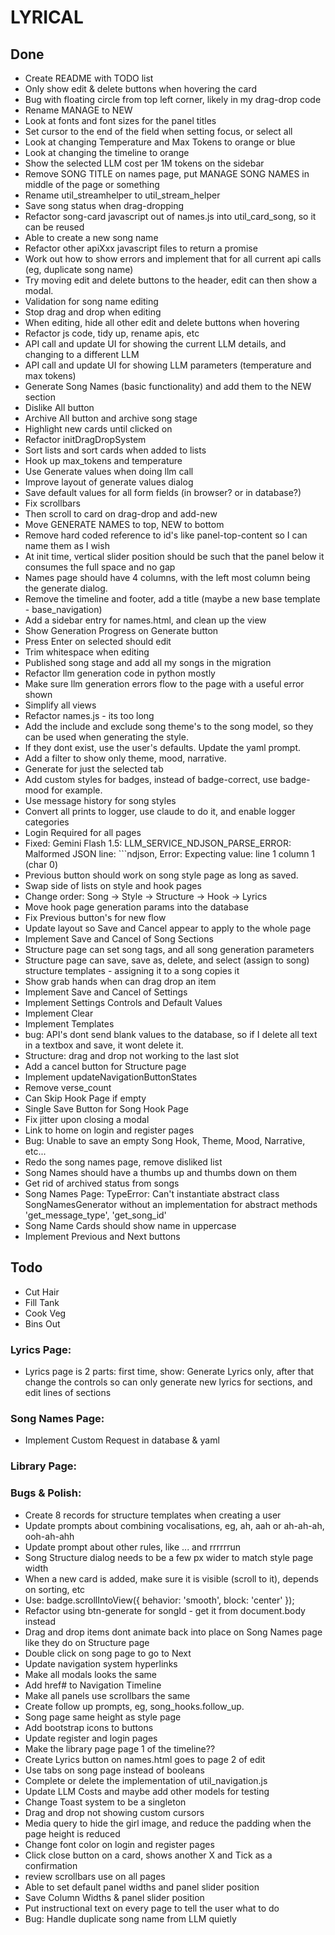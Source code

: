 # LYRICAL

## Done
 - Create README with TODO list
 - Only show edit & delete buttons when hovering the card
 - Bug with floating circle from top left corner, likely in my drag-drop code
 - Rename MANAGE to NEW
 - Look at fonts and font sizes for the panel titles
 - Set cursor to the end of the field when setting focus, or select all
 - Look at changing Temperature and Max Tokens to orange or blue
 - Look at changing the timeline to orange
 - Show the selected LLM cost per 1M tokens on the sidebar
 - Remove SONG TITLE on names page, put MANAGE SONG NAMES in middle of the page or something
 - Rename util_streamhelper to util_stream_helper
 - Save song status when drag-dropping
 - Refactor song-card javascript out of names.js into util_card_song, so it can be reused
 - Able to create a new song name
 - Refactor other apiXxx javascript files to return a promise
 - Work out how to show errors and implement that for all current api calls (eg, duplicate song name)
 - Try moving edit and delete buttons to the header, edit can then show a modal.
 - Validation for song name editing
 - Stop drag and drop when editing
 - When editing, hide all other edit and delete buttons when hovering
 - Refactor js code, tidy up, rename apis, etc
 - API call and update UI for showing the current LLM details, and changing to a different LLM
 - API call and update UI for showing LLM parameters (temperature and max tokens)
 - Generate Song Names (basic functionality) and add them to the NEW section
 - Dislike All button
 - Archive All button and archive song stage
 - Highlight new cards until clicked on
 - Refactor initDragDropSystem
 - Sort lists and sort cards when added to lists
 - Hook up max_tokens and temperature
 - Use Generate values when doing llm call
 - Improve layout of generate values dialog
 - Save default values for all form fields (in browser? or in database?)
 - Fix scrollbars
 - Then scroll to card on drag-drop and add-new
 - Move GENERATE NAMES to top, NEW to bottom
 - Remove hard coded reference to id's like panel-top-content so I can name them as I wish
 - At init time, vertical slider position should be such that the panel below it consumes the full space and no gap
 - Names page should have 4 columns, with the left most column being the generate dialog.
 - Remove the timeline and footer, add a title (maybe a new base template - base_navigation)
 - Add a sidebar entry for names.html, and clean up the view
 - Show Generation Progress on Generate button
 - Press Enter on selected should edit
 - Trim whitespace when editing
 - Published song stage and add all my songs in the migration 
 - Refactor llm generation code in python mostly
 - Make sure llm generation errors flow to the page with a useful error shown
 - Simplify all views
 - Refactor names.js - its too long
 - Add the include and exclude song theme's to the song model, so they can be used when generating the style.  
 - If they dont exist, use the user's defaults.  Update the yaml prompt.
 - Add a filter to show only theme, mood, narrative.
 - Generate for just the selected tab
 - Add custom styles for badges, instead of badge-correct, use badge-mood for example.
 - Use message history for song styles
 - Convert all prints to logger, use claude to do it, and enable logger categories
 - Login Required for all pages
 - Fixed: Gemini Flash 1.5: LLM_SERVICE_NDJSON_PARSE_ERROR: Malformed JSON line: ```ndjson, Error: Expecting value: line 1 column 1 (char 0)
 - Previous button should work on song style page as long as saved.
 - Swap side of lists on style and hook pages
 - Change order: Song -> Style -> Structure -> Hook -> Lyrics
 - Move hook page generation params into the database
 - Fix Previous button's for new flow
 - Update layout so Save and Cancel appear to apply to the whole page
 - Implement Save and Cancel of Song Sections
 - Structure page can set song tags, and all song generation parameters
 - Structure page can save, save as, delete, and select (assign to song) structure templates - assigning it to a song copies it
 - Show grab hands when can drag drop an item
 - Implement Save and Cancel of Settings
 - Implement Settings Controls and Default Values
 - Implement Clear
 - Implement Templates
 - bug: API's dont send blank values to the database, so if I delete all text in a textbox and save, it wont delete it.
 - Structure: drag and drop not working to the last slot
 - Add a cancel button for Structure page
 - Implement updateNavigationButtonStates
 - Remove verse_count
 - Can Skip Hook Page if empty
 - Single Save Button for Song Hook Page
 - Fix jitter upon closing a modal
 - Link to home on login and register pages
 - Bug: Unable to save an empty Song Hook, Theme, Mood, Narrative, etc...
 - Redo the song names page, remove disliked list
 - Song Names should have a thumbs up and thumbs down on them
 - Get rid of archived status from songs
 - Song Names Page: TypeError: Can't instantiate abstract class SongNamesGenerator without an implementation for abstract methods 'get_message_type', 'get_song_id'
 - Song Name Cards should show name in uppercase
 - Implement Previous and Next buttons

## Todo
 - Cut Hair
 - Fill Tank
 - Cook Veg
 - Bins Out


### Lyrics Page:
 - Lyrics page is 2 parts: first time, show: Generate Lyrics only, after that change the controls so can only generate new lyrics for sections, and edit lines of sections


### Song Names Page:
 - Implement Custom Request in database & yaml


### Library Page:


### Bugs & Polish:
 - Create 8 records for structure templates when creating a user
 - Update prompts about combining vocalisations, eg, ah, aah or ah-ah-ah, ooh-ah-ahh
 - Update prompt about other rules, like ... and rrrrrrun
 - Song Structure dialog needs to be a few px wider to match style page width
 - When a new card is added, make sure it is visible (scroll to it), depends on sorting, etc
 - Use: badge.scrollIntoView({ behavior: 'smooth', block: 'center' });
 - Refactor using btn-generate for songId - get it from document.body instead
 - Drag and drop items dont animate back into place on Song Names page like they do on Structure page
 - Double click on song page to go to Next
 - Update navigation system hyperlinks
 - Make all modals looks the same
 - Add href# to Navigation Timeline
 - Make all panels use scrollbars the same
 - Create follow up prompts, eg, song_hooks.follow_up.
 - Song page same height as style page
 - Add bootstrap icons to buttons
 - Update register and login pages
 - Make the library page page 1 of the timeline??
 - Create Lyrics button on names.html goes to page 2 of edit
 - Use tabs on song page instead of booleans
 - Complete or delete the implementation of util_navigation.js
 - Update LLM Costs and maybe add other models for testing
 - Change Toast system to be a singleton
 - Drag and drop not showing custom cursors
 - Media query to hide the girl image, and reduce the padding when the page height is reduced
 - Change font color on login and register pages
 - Click close button on a card, shows another X and Tick as a confirmation
 - review scrollbars use on all pages
 - Able to set default panel widths and panel slider position
 - Save Column Widths & panel slider position
 - Put instructional text on every page to tell the user what to do
 - Bug: Handle duplicate song name from LLM quietly
 